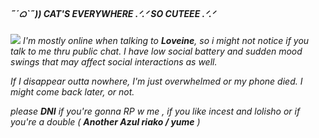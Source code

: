 ##### ˶ˊᜊˋ˶)) CAT'S EVERYWHERE .ᐟ.ᐟ SO CUTEEE .ᐟ.ᐟ
![](https://files.catbox.moe/zl4cue.gif)
 _I'm mostly online when talking to **Loveine**, so i might not notice if you talk to me thru public chat. I have low social battery and sudden mood swings that may affect social interactions as well._

_If I disappear outta nowhere, I'm just overwhelmed or my phone died. I might come back later, or not._

_please **DNI** if you're gonna RP w me , if you like incest and lolisho or if you're a double ( **Another Azul riako / yume** )_
<!--
**gloomiau/gloomiau** is a ✨ _special_ ✨ repository because its `README.md` (this file) appears on your GitHub profile.

Here are some ideas to get you started:

- 🔭 I’m currently working on ...
- 🌱 I’m currently learning ...
- 👯 I’m looking to collaborate on ...
- 🤔 I’m looking for help with ...
- 💬 Ask me about ...
- 📫 How to reach me: ...
- 😄 Pronouns: ...
- ⚡ Fun fact: ...
-->
